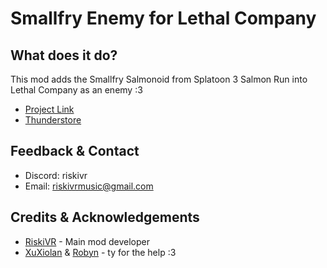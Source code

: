 # Smallfry Enemy for Lethal Company

## What does it do?
This mod adds the Smallfry Salmonoid from Splatoon 3 Salmon Run into Lethal Company as an enemy :3

- [Project Link](https://github.com/RiskiVR/Lethal_SmallfryEnemy)
- [Thunderstore](https://thunderstore.io/c/lethal-company/p/RiskiVR/SmallfryEnemy/)

## Feedback & Contact
- Discord: riskivr
- Email: riskivrmusic@gmail.com

## Credits & Acknowledgements
- [RiskiVR](https://riskivr.com) - Main mod developer
- [XuXiolan](https://thunderstore.io/c/lethal-company/p/XuXiaolan/) & [Robyn](https://mamallama.dev/) - ty for the help :3